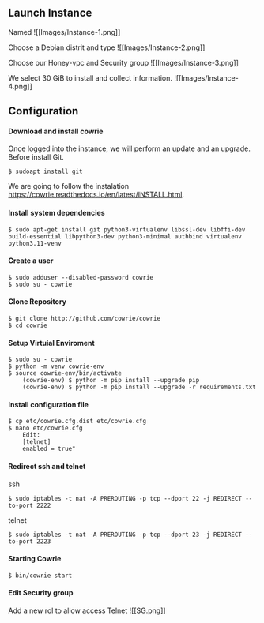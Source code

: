 ## Launch Instance 
Named 
![[Images/Instance-1.png]]

Choose a Debian distrit  and type
![[Images/Instance-2.png]]


Choose our Honey-vpc and Security group
![[Images/Instance-3.png]]

We select 30 GiB to install and collect information.
![[Images/Instance-4.png]]
## Configuration 
#### Download and install cowrie

Once logged into the instance, we will perform an update and an upgrade.
Before install Git.

```
$ sudoapt install git
```

We are going to follow the instalation https://cowrie.readthedocs.io/en/latest/INSTALL.html.
#### Install system dependencies 
```
$ sudo apt-get install git python3-virtualenv libssl-dev libffi-dev build-essential libpython3-dev python3-minimal authbind virtualenv python3.11-venv
```
#### Create a user 
```
$ sudo adduser --disabled-password cowrie
$ sudo su - cowrie
```

#### Clone Repository
```
$ git clone http://github.com/cowrie/cowrie
$ cd cowrie 
```
#### Setup Virtuial Enviroment
```
$ sudo su - cowrie
$ python -m venv cowrie-env
$ source cowrie-env/bin/activate
	(cowrie-env) $ python -m pip install --upgrade pip
	(cowrie-env) $ python -m pip install --upgrade -r requirements.txt
```
#### Install configuration file
```
$ cp etc/cowrie.cfg.dist etc/cowrie.cfg
$ nano etc/cowrie.cfg
	Edit:
	[telnet]
	enabled = true"
```
#### Redirect ssh and telnet
ssh
```
$ sudo iptables -t nat -A PREROUTING -p tcp --dport 22 -j REDIRECT --to-port 2222
```
telnet
```
$ sudo iptables -t nat -A PREROUTING -p tcp --dport 23 -j REDIRECT --to-port 2223
```

#### Starting Cowrie
```
$ bin/cowrie start
```
####  Edit Security group
Add a new rol to allow access Telnet
![[SG.png]]

